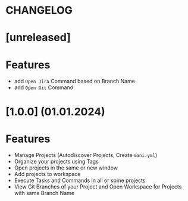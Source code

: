 # CHANGELOG

# [unreleased]

# Features
- add `Open Jira` Command based on Branch Name
- add `Open Git` Command

# [1.0.0] (01.01.2024)

# Features
- Manage Projects (Autodiscover Projects, Create `mani.yml`) 
- Organize your projects using Tags
- Open projects in the same or new window
- Add projects to workspace
- Execute Tasks and Commands in all or some projects
- View Git Branches of your Project and Open Workspace for Projects with same Branch Name 
